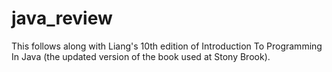 # java_review

This follows along with Liang's 10th edition of Introduction To Programming In Java (the updated version of the book used at Stony Brook).
